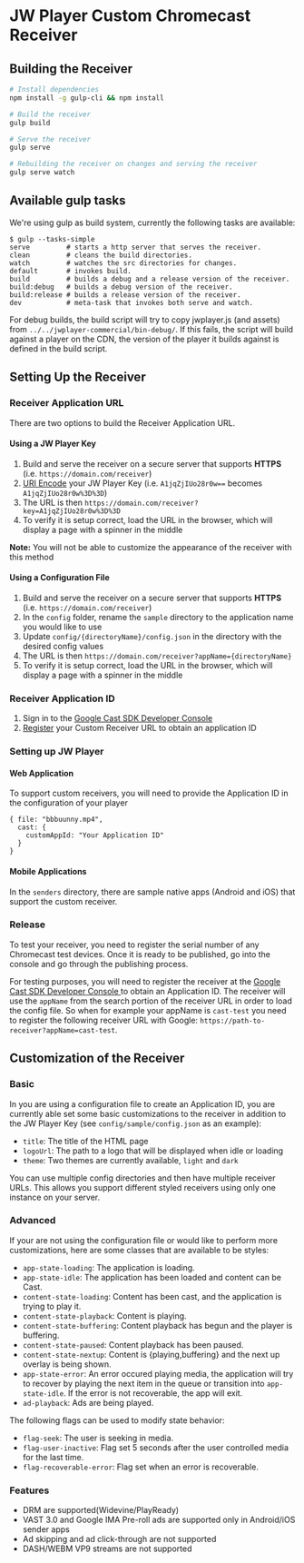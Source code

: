 # JW Player Custom Chromecast Receiver

## Building the Receiver

```bash
# Install dependencies
npm install -g gulp-cli && npm install

# Build the receiver
gulp build

# Serve the receiver
gulp serve

# Rebuilding the receiver on changes and serving the receiver
gulp serve watch
```

## Available gulp tasks

We're using gulp as build system, currently the following tasks are available:

```code
$ gulp --tasks-simple
serve         # starts a http server that serves the receiver.
clean         # cleans the build directories.
watch         # watches the src directories for changes.
default       # invokes build.
build         # builds a debug and a release version of the receiver.
build:debug   # builds a debug version of the receiver.
build:release # builds a release version of the receiver.
dev           # meta-task that invokes both serve and watch.
```

For debug builds, the build script will try to copy jwplayer.js (and assets) from `../../jwplayer-commercial/bin-debug/`.
If this fails, the script will build against a player on the CDN, the version of the player it builds against is defined in the build script.

## Setting Up the Receiver

### Receiver Application URL

There are two options to build the Receiver Application URL.

#### Using a JW Player Key

1. Build and serve the receiver on a secure server that supports **HTTPS** (i.e. `https://domain.com/receiver`)
2. [URI Encode](http://meyerweb.com/eric/tools/dencoder/) your JW Player Key (i.e. `A1jqZjIUo28r0w==` becomes `A1jqZjIUo28r0w%3D%3D`)
3. The URL is then `https://domain.com/receiver?key=A1jqZjIUo28r0w%3D%3D`
4. To verify it is setup correct, load the URL in the browser, which will display a page with a spinner in the middle

**Note:** You will not be able to customize the appearance of the receiver with this method

#### Using a Configuration File

1. Build and serve the receiver on a secure server that supports **HTTPS** (i.e. `https://domain.com/receiver`)
2. In the `config` folder, rename the `sample` directory to the application name you would like to use
3. Update `config/{directoryName}/config.json` in the directory with the desired config values
3. The URL is then `https://domain.com/receiver?appName={directoryName}`
4. To verify it is setup correct, load the URL in the browser, which will display a page with a spinner in the middle

### Receiver Application ID

1. Sign in to the [Google Cast SDK Developer Console](https://cast.google.com/u/0/publish/#/signup)
2. [Register](https://developers.google.com/cast/docs/registration) your Custom Receiver URL to obtain an application ID 

### Setting up JW Player

#### Web Application

To support custom receivers, you will need to provide the Application ID in the configuration of your player

```
{ file: "bbbuunny.mp4",
  cast: {
    customAppId: "Your Application ID"
  }
}
```  
#### Mobile Applications

In the `senders` directory, there are sample native apps (Android and iOS) that support the custom receiver.

### Release

To test your receiver, you need to register the serial number of any Chromecast test devices. Once it is ready to be published,
go into the console and go through the publishing process.

For testing purposes, you will need to register the receiver at the [Google Cast SDK Developer Console
](https://cast.google.com/u/0/publish/#/signup) to obtain an Application ID. 
The receiver will use the `appName` from the search portion of the receiver URL in order to load the config file.
So when for example your appName is `cast-test` you need to register the following receiver URL with Google: `https://path-to-receiver?appName=cast-test`.

## Customization of the Receiver

### Basic

In you are using a configuration file to create an Application ID, you are currently able set some basic customizations to the receiver in addition to the JW Player Key (see `config/sample/config.json` as an example):
- `title`: The title of the HTML page
- `logoUrl`: The path to a logo that will be displayed when idle or loading
- `theme`: Two themes are currently available, `light` and `dark`

You can use multiple config directories and then have multiple receiver URLs. This allows you support different styled receivers using only one instance on your server.

### Advanced

If your are not using the configuration file or would like to perform more customizations, here are some classes that are available to be styles:

- `app-state-loading`: The application is loading.
- `app-state-idle`: The application has been loaded and content can be Cast.
- `content-state-loading`: Content has been cast, and the application is trying to play it.
- `content-state-playback`: Content is playing.
- `content-state-buffering`: Content playback has begun and the player is buffering.
- `content-state-paused`: Content playback has been paused.
- `content-state-nextup`: Content is {playing,buffering} and the next up overlay is being shown.
- `app-state-error`: An error occured playing media, the application will try to recover by playing the next item in the queue or transition into `app-state-idle`. If the error is not recoverable, the app will exit.
- `ad-playback`: Ads are being played.

The following flags can be used to modify state behavior:

- `flag-seek`: The user is seeking in media.
- `flag-user-inactive`: Flag set 5 seconds after the user controlled media for the last time.
- `flag-recoverable-error`: Flag set when an error is recoverable.

### Features

- DRM are supported(Widevine/PlayReady)
- VAST 3.0 and Google IMA Pre-roll ads are supported only in Android/iOS sender apps
- Ad skipping and ad click-through are not supported
- DASH/WEBM VP9 streams are not supported
